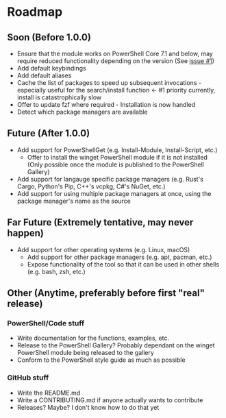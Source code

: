 # Roadmap

## Soon (Before 1.0.0)
- Ensure that the module works on PowerShell Core 7.1 and below, may require reduced functionality depending on the version (See [issue #1](https://github.com/JK-Flip-Flop96/fuzzy-winget/issues/1))
- Add default keybindings
- Add default aliases
- Cache the list of packages to speed up subsequent invocations - especially useful for the search/install function <- #1 priority currently, install is catastrophically slow
- Offer to update fzf where required - Installation is now handled
- Detect which package managers are available

## Future (After 1.0.0)
- Add support for PowerShellGet (e.g. Install-Module, Install-Script, etc.)
  - Offer to install the winget PowerShell module if it is not installed (Only possible once the module is published to the PowerShell Gallery)
- Add support for langauge specific package managers (e.g. Rust's Cargo, Python's Pip, C++'s vcpkg, C#'s NuGet, etc.)
- Add support for using multiple package managers at once, using the package manager's name as the source

## Far Future (Extremely tentative, may never happen)
- Add support for other operating systems (e.g. Linux, macOS)
  - Add support for other package managers (e.g. apt, pacman, etc.)
  - Expose functionality of the tool so that it can be used in other shells (e.g. bash, zsh, etc.)

## Other (Anytime, preferably before first "real" release)

### PowerShell/Code stuff
- Write documentation for the functions, examples, etc.
- Release to the PowerShell Gallery? Probably dependant on the winget PowerShell module being released to the gallery
- Conform to the PowerShell style guide as much as possible

### GitHub stuff
- Write the README.md
- Write a CONTRIBUTING.md if anyone actually wants to contribute
- Releases? Maybe? I don't know how to do that yet